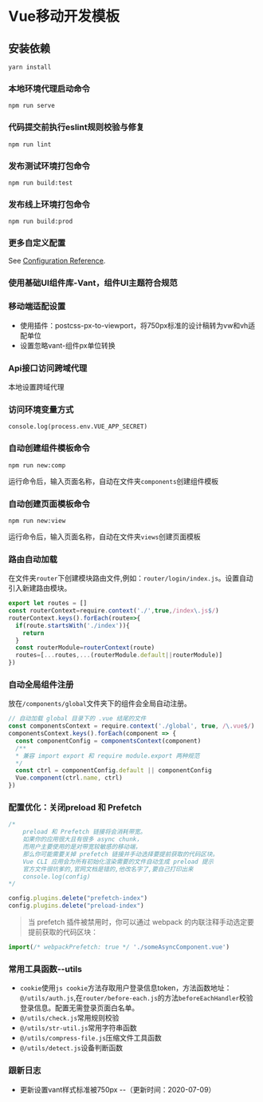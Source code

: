 # Vue移动开发模板

## 安装依赖
```
yarn install
```

### 本地环境代理启动命令
```
npm run serve

```
### 代码提交前执行eslint规则校验与修复
```
npm run lint
```

### 发布测试环境打包命令
```
npm run build:test
```
### 发布线上环境打包命令
```
npm run build:prod
```

### 更多自定义配置
See [Configuration Reference](https://cli.vuejs.org/zh/config/).

### 使用基础UI组件库-Vant，组件UI主题符合规范

### 移动端适配设置
* 使用插件：postcss-px-to-viewport，将750px标准的设计稿转为vw和vh适配单位
* 设置忽略vant-组件px单位转换

### Api接口访问跨域代理
本地设置跨域代理
### 访问环境变量方式
 `console.log(process.env.VUE_APP_SECRET)`
### 自动创建组件模板命令
```
npm run new:comp
```

运行命令后，输入页面名称，自动在文件夹`components`创建组件模板

### 自动创建页面模板命令
```
npm run new:view
```

运行命令后，输入页面名称，自动在文件夹`views`创建页面模板

### 路由自动加载
在文件夹`router`下创建模块路由文件,例如：`router/login/index.js`。设置自动引入新建路由模块。

```js
export let routes = []
const routerContext=require.context('./',true,/index\.js$/)
routerContext.keys().forEach(route=>{
  if(route.startsWith('./index')){
    return
  }
  const routerModule=routerContext(route)
  routes=[...routes,...(routerModule.default||routerModule)]
})
```
### 自动全局组件注册
放在`/components/global`文件夹下的组件会全局自动注册。

```js
// 自动加载 global 目录下的 .vue 结尾的文件
const componentsContext = require.context('./global', true, /\.vue$/)
componentsContext.keys().forEach(component => {
  const componentConfig = componentsContext(component)
  /**
  * 兼容 import export 和 require module.export 两种规范
  */
  const ctrl = componentConfig.default || componentConfig
  Vue.component(ctrl.name, ctrl)
})
```
### 配置优化：关闭preload 和 Prefetch

```js
/*
    preload 和 Prefetch 链接将会消耗带宽。
    如果你的应用很大且有很多 async chunk，
    而用户主要使用的是对带宽较敏感的移动端，
    那么你可能需要关掉 prefetch 链接并手动选择要提前获取的代码区块。
    Vue CLI 应用会为所有初始化渲染需要的文件自动生成 preload 提示
    官方文件很坑爹的,官网文档是错的,他改名字了,要自己打印出来
    console.log(config)
*/

config.plugins.delete("prefetch-index")
config.plugins.delete("preload-index")

```
>  当 prefetch 插件被禁用时，你可以通过 webpack 的内联注释手动选定要提前获取的代码区块：

```js
import(/* webpackPrefetch: true */ './someAsyncComponent.vue')
```

### 常用工具函数--utils
* `cookie`使用`js cookie`方法存取用户登录信息token，方法函数地址：`@/utils/auth.js`,在`router/before-each.js`的方法`beforeEachHandler`校验登录信息。配置无需登录页面白名单。
* `@/utils/check.js`常用规则校验
* `@/utils/str-util.js`常用字符串函数
* `@/utils/compress-file.js`压缩文件工具函数
* `@/utils/detect.js`设备判断函数

### 跟新日志
* 更新设置vant样式标准被750px  --（更新时间：2020-07-09）